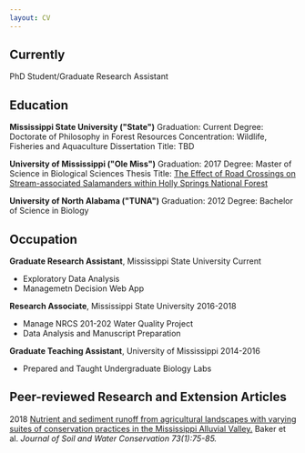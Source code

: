 ```yaml
---
layout: CV
---
```


## Currently

PhD Student/Graduate Research Assistant


## Education

__Mississippi State University ("State")__
Graduation: Current
Degree: Doctorate of Philosophy in Forest Resources
Concentration: Wildlife, Fisheries and Aquaculture
Dissertation Title: TBD

__University of Mississippi ("Ole Miss")__
Graduation: 2017
Degree: Master of Science in Biological Sciences
Thesis Title: [The Effect of Road Crossings on Stream-associated Salamanders within Holly Springs National Forest](https://search.proquest.com/pqdtglobal/docview/1925911777/previewPDF/C545681D238C470FPQ/1?accountid=34815)

__University of North Alabama ("TUNA")__
Graduation: 2012
Degree: Bachelor of Science in Biology 


## Occupation

__Graduate Research Assistant__, Mississippi State University
Current
- Exploratory Data Analysis
- Managemetn Decision Web App

__Research Associate__, Mississippi State University 
2016-2018
- Manage NRCS 201-202 Water Quality Project
- Data Analysis and Manuscript Preparation

__Graduate Teaching Assistant__, University of Mississippi
2014-2016
- Prepared and Taught Undergraduate Biology Labs


## Peer-reviewed Research and Extension Articles

2018
    [Nutrient and sediment runoff from agricultural landscapes with varying suites of conservation practices in the Mississippi Alluvial Valley.](http://www.jswconline.org/content/73/1/75.short) Baker et al. *Journal of Soil and Water Conservation 73(1):75-85.*




<!-- ### Footer

Last updated: 2018-02-07 -->


